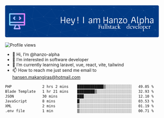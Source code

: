 ![Header](./github-header-image.png)

![Profile views](https://gpvc.arturio.dev/hanzo-alpha)

- 👋 Hi, I’m @hanzo-alpha
- 👀 I’m interested in software developer
- 🌱 I’m currently learning laravel, vue, react, vite, tailwind
- 📫 How to reach me just send me email to hansen.makangiras@hotmail.com 

<!---
hanzo-alpha/hanzo-alpha is a ✨ special ✨ repository because its `README.md` (this file) appears on your GitHub profile.
You can click the Preview link to take a look at your changes.
--->

<!--START_SECTION:waka-->

```text
PHP              2 hrs 2 mins    ████████████▒░░░░░░░░░░░░   49.05 %
Blade Template   1 hr 21 mins    ████████▒░░░░░░░░░░░░░░░░   32.93 %
JSON             30 mins         ███░░░░░░░░░░░░░░░░░░░░░░   12.10 %
JavaScript       8 mins          █░░░░░░░░░░░░░░░░░░░░░░░░   03.53 %
XML              2 mins          ▒░░░░░░░░░░░░░░░░░░░░░░░░   01.19 %
.env file        1 min           ▒░░░░░░░░░░░░░░░░░░░░░░░░   00.71 %
```

<!--END_SECTION:waka-->
